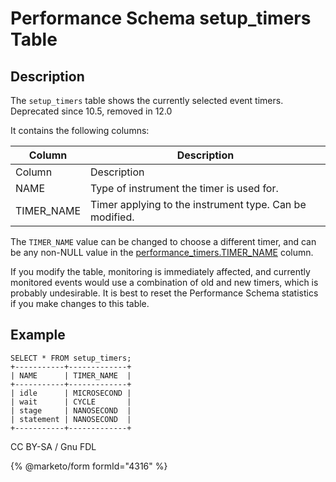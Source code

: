 
# Performance Schema setup_timers Table

## Description


The `setup_timers` table shows the currently selected event timers. Deprecated since 10.5, removed in 12.0


It contains the following columns:



| Column | Description |
| --- | --- |
| Column | Description |
| NAME | Type of instrument the timer is used for. |
| TIMER_NAME | Timer applying to the instrument type. Can be modified. |



The `TIMER_NAME` value can be changed to choose a different timer, and can be any non-NULL value in the [performance_timers.TIMER_NAME](performance-schema-performance_timers-table.md) column.


If you modify the table, monitoring is immediately affected, and currently monitored events would use a combination of old and new timers, which is probably undesirable. It is best to reset the Performance Schema statistics if you make changes to this table.


## Example


```
SELECT * FROM setup_timers;
+-----------+-------------+
| NAME      | TIMER_NAME  |
+-----------+-------------+
| idle      | MICROSECOND |
| wait      | CYCLE       |
| stage     | NANOSECOND  |
| statement | NANOSECOND  |
+-----------+-------------+
```


CC BY-SA / Gnu FDL


{% @marketo/form formId="4316" %}
